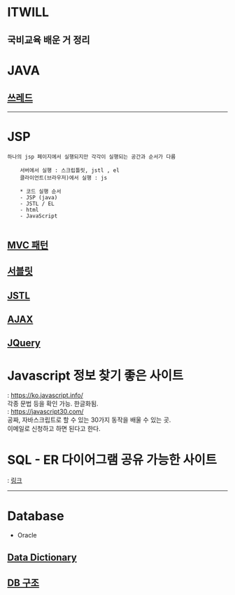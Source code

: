 # ITWILL
국비교육 배운 거 정리
-----
# JAVA 
## [쓰레드](https://github.com/inuit57/ITWILL/blob/main/JSP,JAVA/JAVA/%EC%93%B0%EB%A0%88%EB%93%9C/readme.md#%EC%93%B0%EB%A0%88%EB%93%9C)

----
# JSP
```
하나의 jsp 페이지에서 실행되지만 각각이 실행되는 공간과 순서가 다름
	
	서버에서 실행 : 스크립틀릿, jstl , el 
	클라이언트(브라우저)에서 실행 : js 
	
	* 코드 실행 순서 
	- JSP (java) 
	- JSTL / EL 
	- html 
	- JavaScript 
	
```
## [MVC 패턴](https://github.com/inuit57/ITWILL/tree/main/JSP%2CJAVA/JSP/Model2#model2-%EB%B0%A9%EC%8B%9D%EC%9D%98-%EA%B0%9C%EB%B0%9C)
## [서블릿](https://github.com/inuit57/ITWILL/blob/main/JSP,JAVA/JSP/servlet/readme.md#%EC%84%9C%EB%B8%94%EB%A6%BF)
## [JSTL](https://github.com/inuit57/ITWILL/tree/main/JSP%2CJAVA/JSTL#%EA%B0%9C%EC%9A%94)
## [AJAX](https://github.com/inuit57/ITWILL/tree/main/JSP%2CJAVA/JSP/AJAX)

## [JQuery](https://jquery.com/)

# Javascript 정보 찾기 좋은 사이트 
: https://ko.javascript.info/ <br>
각종 문법 등을 확인 가능. 한글화됨.  <br>
: https://javascript30.com/ <br>
공짜, 자바스크립트로 할 수 있는 30가지 동작을 배울 수 있는 곳. <br>
이메일로 신청하고 하면 된다고 한다.  <br>

# SQL - ER 다이어그램 공유 가능한 사이트 
: [링크](https://aquerytool.com) <br>

----

# Database
- Oracle 

## [Data Dictionary](https://github.com/inuit57/ITWILL/tree/main/Database/Data%20Dictionary#%EA%B5%AC%EC%84%B1%EC%9A%94%EC%86%8C)

## [DB 구조](https://github.com/inuit57/ITWILL/tree/main/DB%EA%B5%AC%ED%98%84/DB%EA%B5%AC%EC%A1%B0#db-%EA%B5%AC%EC%A1%B0)
